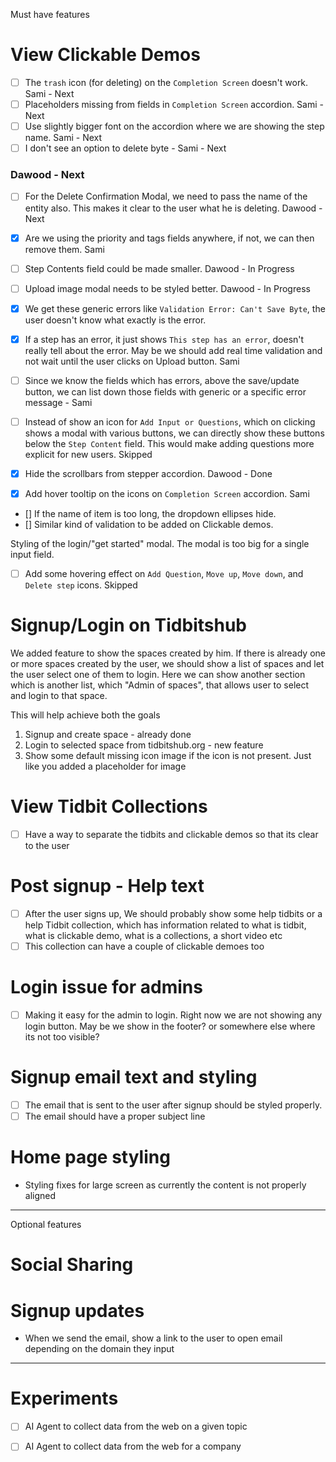 
Must have features

# View Clickable Demos
- [ ] The `trash` icon (for deleting) on the `Completion Screen` doesn't work.    Sami - Next
- [ ] Placeholders missing from fields in `Completion Screen` accordion.  Sami - Next
- [ ] Use slightly bigger font on the accordion where we are showing the step name.   Sami - Next
- [ ] I don't see an option to delete byte - Sami - Next

### Dawood - Next
- [ ] For the Delete Confirmation Modal, we need to pass the name of the entity also. This makes it clear to the user what he is deleting.    Dawood - Next




- [x] Are we using the priority and tags fields anywhere, if not, we can then remove them.    Sami
- [ ] Step Contents field could be made smaller.  Dawood - In Progress
- [ ] Upload image modal needs to be styled better.   Dawood - In Progress
- [x] We get these generic errors like `Validation Error: Can't Save Byte`, the user doesn't know what exactly is the error.
- [x] If a step has an error, it just shows `This step has an error`, doesn't really tell about the error. May be we should add real time validation and not wait until the user clicks on Upload button.     Sami
- [ ] Since we know the fields which has errors, above the save/update button, we can list down those fields with generic or a specific error message - Sami
- [ ] Instead of show an icon for `Add Input or Questions`, which on clicking shows a modal with various buttons, we can directly show these buttons below the `Step Content` field. This would make adding questions more explicit for new users.    Skipped
- [x] Hide the scrollbars from stepper accordion. Dawood - Done
- [x] Add hover tooltip on the icons on `Completion Screen` accordion.   Sami

- [] If the name of item is too long, the dropdown ellipses hide.
- [] Similar kind of validation to be added on Clickable demos.

Styling of the login/"get started" modal. The modal is too big for a single input field.

- [ ] Add some hovering effect on `Add Question`, `Move up`, `Move down`, and `Delete step` icons.    Skipped

# Signup/Login on Tidbitshub
We added feature to show the spaces created by him. If there is already one or more spaces created
by the user, we should show a list of spaces and let the user select one of them to login. Here we can show another
section which is another list, which "Admin of spaces", that allows user to select and login to that space. 

This will help achieve both the goals 
1) Signup and create space - already done
2) Login to selected space from tidbitshub.org - new feature
3) Show some default missing icon image if the icon is not present. Just like you added a placeholder for image

# View Tidbit Collections
- [ ] Have a way to separate the tidbits and clickable demos so that its clear to the user

# Post signup - Help text
- [ ] After the user signs up, We should probably show some help tidbits or a help Tidbit collection, which has
information related to what is tidbit, what is clickable demo, what is a collections, a short video etc
- [ ] This collection can have a couple of clickable demoes too

# Login issue for admins
- [ ] Making it easy for the admin to login. Right now we are not showing any login button.
May be we show in the footer? or somewhere else where its not too visible?

# Signup email text and styling
- [ ] The email that is sent to the user after signup should be styled properly.
- [ ] The email should have a proper subject line

# Home page styling
- Styling fixes for large screen as currently the content is not properly aligned


--------

Optional features

# Social Sharing


# Signup updates
- When we send the email, show a link to the user to open email depending on the domain they input





---------



# Experiments
- [ ] AI Agent to collect data from the web on a given topic
- [ ] AI Agent to collect data from the web for a company

